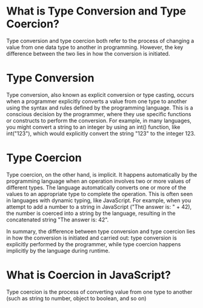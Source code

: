# What is Type Conversion and Type Coercion?

Type conversion and type coercion both refer to the process of changing a value from one data type to another in programming. However, the key difference between the two lies in how the conversion is initiated.

# Type Conversion

Type conversion, also known as explicit conversion or type casting, occurs when a programmer explicitly converts a value from one type to another using the syntax and rules defined by the programming language. This is a conscious decision by the programmer, where they use specific functions or constructs to perform the conversion. For example, in many languages, you might convert a string to an integer by using an int() function, like int("123"), which would explicitly convert the string "123" to the integer 123.


# Type Coercion

Type coercion, on the other hand, is implicit. It happens automatically by the programming language when an operation involves two or more values of different types. The language automatically converts one or more of the values to an appropriate type to complete the operation. This is often seen in languages with dynamic typing, like JavaScript. For example, when you attempt to add a number to a string in JavaScript ("The answer is: " + 42), the number is coerced into a string by the language, resulting in the concatenated string "The answer is: 42".

In summary, the difference between type conversion and type coercion lies in how the conversion is initiated and carried out: type conversion is explicitly performed by the programmer, while type coercion happens implicitly by the language during runtime.

# What is Coercion in JavaScript?

Type coercion is the process of converting value from one type to another (such as string to number, object to boolean, and so on)